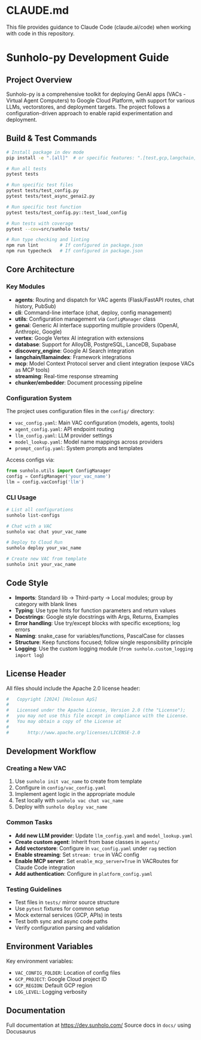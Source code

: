 # CLAUDE.md

This file provides guidance to Claude Code (claude.ai/code) when working with code in this repository.

# Sunholo-py Development Guide

## Project Overview
Sunholo-py is a comprehensive toolkit for deploying GenAI apps (VACs - Virtual Agent Computers) to Google Cloud Platform, with support for various LLMs, vectorstores, and deployment targets. The project follows a configuration-driven approach to enable rapid experimentation and deployment.

## Build & Test Commands
```bash
# Install package in dev mode
pip install -e ".[all]"  # or specific features: ".[test,gcp,langchain,azure,openai,anthropic]"

# Run all tests
pytest tests

# Run specific test files
pytest tests/test_config.py
pytest tests/test_async_genai2.py

# Run specific test function
pytest tests/test_config.py::test_load_config

# Run tests with coverage
pytest --cov=src/sunholo tests/

# Run type checking and linting
npm run lint        # If configured in package.json
npm run typecheck   # If configured in package.json
```

## Core Architecture

### Key Modules
- **agents**: Routing and dispatch for VAC agents (Flask/FastAPI routes, chat history, PubSub)
- **cli**: Command-line interface (chat, deploy, config management)
- **utils**: Configuration management via `ConfigManager` class
- **genai**: Generic AI interface supporting multiple providers (OpenAI, Anthropic, Google)
- **vertex**: Google Vertex AI integration with extensions
- **database**: Support for AlloyDB, PostgreSQL, LanceDB, Supabase
- **discovery_engine**: Google AI Search integration
- **langchain/llamaindex**: Framework integrations
- **mcp**: Model Context Protocol server and client integration (expose VACs as MCP tools)
- **streaming**: Real-time response streaming
- **chunker/embedder**: Document processing pipeline

### Configuration System
The project uses configuration files in the `config/` directory:
- `vac_config.yaml`: Main VAC configuration (models, agents, tools)
- `agent_config.yaml`: API endpoint routing
- `llm_config.yaml`: LLM provider settings
- `model_lookup.yaml`: Model name mappings across providers
- `prompt_config.yaml`: System prompts and templates

Access configs via:
```python
from sunholo.utils import ConfigManager
config = ConfigManager('your_vac_name')
llm = config.vacConfig('llm')
```

### CLI Usage
```bash
# List all configurations
sunholo list-configs

# Chat with a VAC
sunholo vac chat your_vac_name

# Deploy to Cloud Run
sunholo deploy your_vac_name

# Create new VAC from template
sunholo init your_vac_name
```

## Code Style
- **Imports**: Standard lib → Third-party → Local modules; group by category with blank lines
- **Typing**: Use type hints for function parameters and return values
- **Docstrings**: Google style docstrings with Args, Returns, Examples
- **Error handling**: Use try/except blocks with specific exceptions; log errors
- **Naming**: snake_case for variables/functions, PascalCase for classes
- **Structure**: Keep functions focused; follow single responsibility principle
- **Logging**: Use the custom logging module (`from sunholo.custom_logging import log`)

## License Header
All files should include the Apache 2.0 license header:
```python
#   Copyright [2024] [Holosun ApS]
#
#   Licensed under the Apache License, Version 2.0 (the "License");
#   you may not use this file except in compliance with the License.
#   You may obtain a copy of the License at
#
#       http://www.apache.org/licenses/LICENSE-2.0
```

## Development Workflow

### Creating a New VAC
1. Use `sunholo init vac_name` to create from template
2. Configure in `config/vac_config.yaml`
3. Implement agent logic in the appropriate module
4. Test locally with `sunholo vac chat vac_name`
5. Deploy with `sunholo deploy vac_name`

### Common Tasks
- **Add new LLM provider**: Update `llm_config.yaml` and `model_lookup.yaml`
- **Create custom agent**: Inherit from base classes in `agents/`
- **Add vectorstore**: Configure in `vac_config.yaml` under `rag` section
- **Enable streaming**: Set `stream: true` in VAC config
- **Enable MCP server**: Set `enable_mcp_server=True` in VACRoutes for Claude Code integration
- **Add authentication**: Configure in `platform_config.yaml`

### Testing Guidelines
- Test files in `tests/` mirror source structure
- Use `pytest` fixtures for common setup
- Mock external services (GCP, APIs) in tests
- Test both sync and async code paths
- Verify configuration parsing and validation

## Environment Variables
Key environment variables:
- `VAC_CONFIG_FOLDER`: Location of config files
- `GCP_PROJECT`: Google Cloud project ID
- `GCP_REGION`: Default GCP region
- `LOG_LEVEL`: Logging verbosity

## Documentation
Full documentation at https://dev.sunholo.com/
Source docs in `docs/` using Docusaurus
